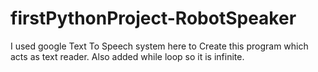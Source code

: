 # firstPythonProject-RobotSpeaker
I used google Text To Speech system here to Create this program which acts as text reader. Also added while loop so it is infinite.
